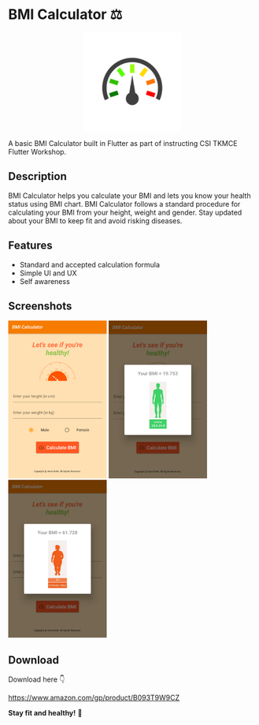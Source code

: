 # BMI Calculator ⚖

<div align="center">
  <img src="android/app/src/main/ic_launcher-playstore.png" width="200">
</div>

A basic BMI Calculator built in Flutter as part of instructing CSI TKMCE Flutter Workshop.

## Description
BMI Calculator helps you calculate your BMI and lets you know your health status using BMI chart.
BMI Calculator follows a standard procedure for calculating your BMI from your height, weight and gender. 
Stay updated about your BMI to keep fit and avoid risking diseases.

## Features
- Standard and accepted calculation formula
- Simple UI and UX
- Self awareness

## Screenshots
<img src="screenshots/1.png" width="200"> <img src="screenshots/2.png" width="200"> <img src="screenshots/3.png" width="200">

## Download

Download here 👇

https://www.amazon.com/gp/product/B093T9W9CZ

__Stay fit and healthy!__ 💪
